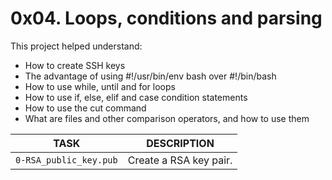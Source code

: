 # 0x04. Loops, conditions and parsing

This project helped understand:
- How to create SSH keys
- The advantage of using #!/usr/bin/env bash over #!/bin/bash
- How to use while, until and for loops
- How to use if, else, elif and case condition statements
- How to use the cut command
- What are files and other comparison operators, and how to use them

TASK | DESCRIPTION
--- | ---
`0-RSA_public_key.pub` | Create a RSA key pair.